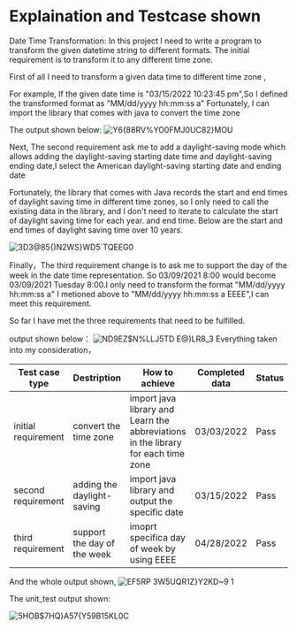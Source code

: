 # **Explaination and Testcase shown**

Date Time Transformation:
In this project I need to write a program to transform the
given datetime string to different formats. The initial requirement is to transform it to any
different time zone. 

First of all I need to transform a given data time to different time zone ,

For example, If the given date time is "03/15/2022 10:23:45 pm",So I defined the transformed format as "MM/dd/yyyy hh:mm:ss a"
Fortunately, I can import the library that comes with java to convert the time zone

The output shown below:
![Y6{88RV%YO0FMJ0UC82}MOU](https://user-images.githubusercontent.com/62952998/167272228-d2dbfb48-9439-4a8c-ac2c-4b7b25625e7e.png)

Next, The second requirement ask me to add a daylight-saving mode which
allows adding the daylight-saving starting date time and daylight-saving ending date,I select the American daylight-saving starting date and ending date

Fortunately, the library that comes with Java records the start and end times of daylight saving time in different time zones, so I only need to call the existing data in the library, and I don't need to iterate to calculate the start of daylight saving time for each year. and end time.
Below are the start and end times of daylight saving time over 10 years.

![3D3@85{)N2WS}WD5`TQEEG0](https://user-images.githubusercontent.com/62952998/167272495-0dcf87cf-fd72-4f8e-a01a-db2a37e7604b.png)



Finally，The third requirement change is to ask me to support the day of the week in
the date time representation. So 03/09/2021 8:00 would become 03/09/2021 Tuesday 8:00.I only need to transform the format "MM/dd/yyyy hh:mm:ss a" I metioned above to 
 "MM/dd/yyyy hh:mm:ss a EEEE",I can meet this requirement.
 
 So far I have met the three requirements that need to be fulfilled.
 
output shown below：
 ![ND9EZ$N%LLJ5TD E@)LR8_3](https://user-images.githubusercontent.com/62952998/167272752-381ff527-8d39-424d-ba74-16a3cb24be3d.png)
 Everything taken into my consideration，

|  Test case type  | Destription|How to achieve|Completed data | Status|
| ------------- | ------------- |---------------|--------------|------------|
| initial requirement  | convert the time zone  | import java library and Learn the abbreviations in the library for each time zone|  03/03/2022 |Pass|
| second requirement |  adding the daylight-saving |import java library and output the specific date| 03/15/2022 |Pass|
| third requirement |   support the day of the week |imoprt specifica day of week by using EEEE|04/28/2022 |Pass|

And the whole output shown,
![EF5RP 3W5UQR1Z}Y2KD~9 1](https://user-images.githubusercontent.com/62952998/167273357-99071bc3-060b-42d9-8626-e6c02a417558.png)

The unit_test output shown:

![5HOB$7HQ}A57{Y59B15KL0C](https://user-images.githubusercontent.com/62952998/167273400-1bf7de33-3f42-4c62-9b54-fccdf30cb25a.png)

